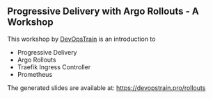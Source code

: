 ## Progressive Delivery with Argo Rollouts  - A Workshop

This workshop by [DevOpsTrain](https://devopstrain.pro) is an introduction to
- Progressive Delivery
- Argo Rollouts
- Traefik Ingress Controller
- Prometheus 

The generated slides are available at: https://devopstrain.pro/rollouts
